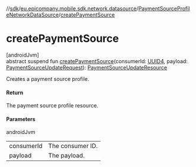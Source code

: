 //[sdk](../../../index.md)/[eu.epicompany.mobile.sdk.network.datasource](../index.md)/[PaymentSourceProfileNetworkDataSource](index.md)/[createPaymentSource](create-payment-source.md)

# createPaymentSource

[androidJvm]\
abstract suspend fun [createPaymentSource](create-payment-source.md)(consumerId: [UUID4](../../eu.epicompany.mobile.android.datatypes/index.md#229649042%2FClasslikes%2F462465411), payload: [PaymentSourceUpdateRequest](../../eu.epicompany.mobile.sdk.network.model.proxy/-payment-source-update-request/index.md)): [PaymentSourceUpdateResource](../../eu.epicompany.mobile.sdk.network.model.proxy/-payment-source-update-resource/index.md)

Creates a payment source profile.

#### Return

The payment source profile resource.

#### Parameters

androidJvm

| | |
|---|---|
| consumerId | The consumer ID. |
| payload | The payload. |

